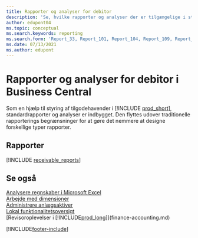 ```yaml
---
title: Rapporter og analyser for debitor
description: 'Se, hvilke rapporter og analyser der er tilgængelige i standardversionen af Business Central, så du kan holde styr på tilgodehavender.'
author: edupont04
ms.topic: conceptual
ms.search.keywords: reporting
ms.search.form: 'Report_33, Report_101, Report_104, Report_109, Report_112, Report_120, Report_121, Report_129, Report_211, Report_1316'
ms.date: 07/13/2021
ms.author: edupont
---
```

# <a name="accounts-receivable-reports-and-analytics-in-business-central" />Rapporter og analyser for debitor i Business Central

Som en hjælp til styring af tilgodehavender i [!INCLUDE [prod_short](includes/prod_short.md)], standardrapporter og analyser er indbygget. Den flyttes udover traditionelle rapporterings begrænsninger for at gøre det nemmere at designe forskellige typer rapporter.  

## <a name="reports" />Rapporter
[!INCLUDE [receivable_reports](includes/receivable-reports-include.md)]


## <a name="see-also" />Se også

[Analysere regnskaber i Microsoft Excel](finance-analyze-excel.md)  
[Arbejde med dimensioner](finance-dimensions.md)  
[Administrere anlægsaktiver](fa-manage.md)  
[Lokal funktionalitetsoversigt](about-localization.md)  
[Revisoroplevelser i [!INCLUDE[prod_long](includes/prod_long.md)]](finance-accounting.md)  


[!INCLUDE[footer-include](includes/footer-banner.md)]
